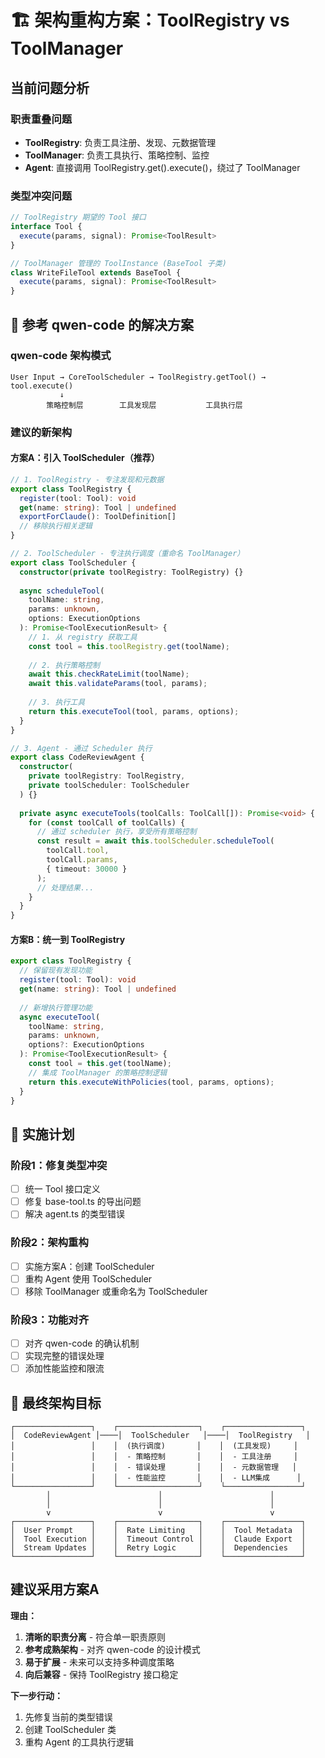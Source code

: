 # 🏗️ 架构重构方案：ToolRegistry vs ToolManager 

## 当前问题分析

### 职责重叠问题
- **ToolRegistry**: 负责工具注册、发现、元数据管理
- **ToolManager**: 负责工具执行、策略控制、监控
- **Agent**: 直接调用 ToolRegistry.get().execute()，绕过了 ToolManager

### 类型冲突问题  
```typescript
// ToolRegistry 期望的 Tool 接口
interface Tool {
  execute(params, signal): Promise<ToolResult>
}

// ToolManager 管理的 ToolInstance (BaseTool 子类)
class WriteFileTool extends BaseTool {
  execute(params, signal): Promise<ToolResult>
}
```

## 🎯 参考 qwen-code 的解决方案

### qwen-code 架构模式
```
User Input → CoreToolScheduler → ToolRegistry.getTool() → tool.execute()
           ↓
        策略控制层        工具发现层           工具执行层
```

### 建议的新架构

#### 方案A：引入 ToolScheduler（推荐）

```typescript
// 1. ToolRegistry - 专注发现和元数据
export class ToolRegistry {
  register(tool: Tool): void
  get(name: string): Tool | undefined
  exportForClaude(): ToolDefinition[]
  // 移除执行相关逻辑
}

// 2. ToolScheduler - 专注执行调度（重命名 ToolManager）
export class ToolScheduler {
  constructor(private toolRegistry: ToolRegistry) {}
  
  async scheduleTool(
    toolName: string, 
    params: unknown,
    options: ExecutionOptions
  ): Promise<ToolExecutionResult> {
    // 1. 从 registry 获取工具
    const tool = this.toolRegistry.get(toolName);
    
    // 2. 执行策略控制
    await this.checkRateLimit(toolName);
    await this.validateParams(tool, params);
    
    // 3. 执行工具
    return this.executeTool(tool, params, options);
  }
}

// 3. Agent - 通过 Scheduler 执行
export class CodeReviewAgent {
  constructor(
    private toolRegistry: ToolRegistry,
    private toolScheduler: ToolScheduler
  ) {}
  
  private async executeTools(toolCalls: ToolCall[]): Promise<void> {
    for (const toolCall of toolCalls) {
      // 通过 scheduler 执行，享受所有策略控制
      const result = await this.toolScheduler.scheduleTool(
        toolCall.tool,
        toolCall.params,
        { timeout: 30000 }
      );
      // 处理结果...
    }
  }
}
```

#### 方案B：统一到 ToolRegistry

```typescript
export class ToolRegistry {
  // 保留现有发现功能
  register(tool: Tool): void
  get(name: string): Tool | undefined
  
  // 新增执行管理功能
  async executeTool(
    toolName: string,
    params: unknown,
    options?: ExecutionOptions
  ): Promise<ToolExecutionResult> {
    const tool = this.get(toolName);
    // 集成 ToolManager 的策略控制逻辑
    return this.executeWithPolicies(tool, params, options);
  }
}
```

## 🚀 实施计划

### 阶段1：修复类型冲突
- [ ] 统一 Tool 接口定义
- [ ] 修复 base-tool.ts 的导出问题
- [ ] 解决 agent.ts 的类型错误

### 阶段2：架构重构
- [ ] 实施方案A：创建 ToolScheduler
- [ ] 重构 Agent 使用 ToolScheduler
- [ ] 移除 ToolManager 或重命名为 ToolScheduler

### 阶段3：功能对齐
- [ ] 对齐 qwen-code 的确认机制
- [ ] 实现完整的错误处理
- [ ] 添加性能监控和限流

## 🎯 最终架构目标

```
┌─────────────────┐    ┌──────────────────┐    ┌─────────────────┐
│  CodeReviewAgent │────│  ToolScheduler   │────│  ToolRegistry   │
│                 │    │  (执行调度)       │    │  (工具发现)     │
│                 │    │  - 策略控制       │    │  - 工具注册     │
│                 │    │  - 错误处理       │    │  - 元数据管理   │
│                 │    │  - 性能监控       │    │  - LLM集成      │
└─────────────────┘    └──────────────────┘    └─────────────────┘
        │                        │                        │
        │                        │                        │
        v                        v                        v
┌─────────────────┐    ┌──────────────────┐    ┌─────────────────┐
│  User Prompt    │    │  Rate Limiting   │    │  Tool Metadata  │
│  Tool Execution │    │  Timeout Control │    │  Claude Export  │
│  Stream Updates │    │  Retry Logic     │    │  Dependencies   │
└─────────────────┘    └──────────────────┘    └─────────────────┘
```

## 建议采用方案A

**理由：**
1. **清晰的职责分离** - 符合单一职责原则
2. **参考成熟架构** - 对齐 qwen-code 的设计模式  
3. **易于扩展** - 未来可以支持多种调度策略
4. **向后兼容** - 保持 ToolRegistry 接口稳定

**下一步行动：**
1. 先修复当前的类型错误
2. 创建 ToolScheduler 类
3. 重构 Agent 的工具执行逻辑 